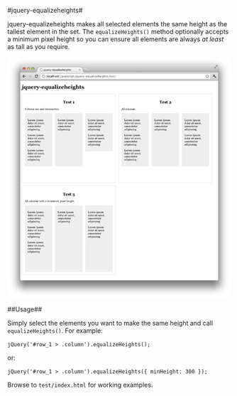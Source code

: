 #jquery-equalizeheights#

jquery-equalizeheights makes all selected elements the same height as the tallest element in the set.  The
`equalizeHeights()` method optionally accepts a minimum pixel height so you can ensure all elements are always _at
least_ as tall as you require.

![](https://github.com/archaichorizon/jquery-equalizeheights/raw/master/screenshot_1.png)

##Usage##

Simply select the elements you want to make the same height and call `equalizeHeights()`.  For example:

    jQuery('#row_1 > .column').equalizeHeights();

or:

    jQuery('#row_1 > .column').equalizeHeights({ minHeight: 300 });

Browse to `test/index.html` for working examples.